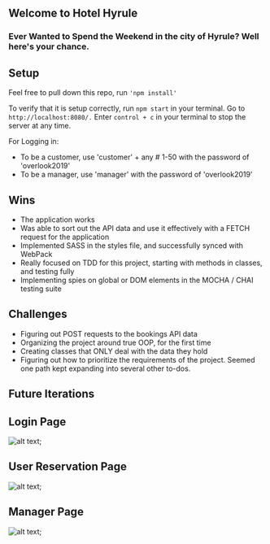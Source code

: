 ## Welcome to Hotel Hyrule

### Ever Wanted to Spend the Weekend in the city of Hyrule? Well here's your chance.

## Setup

Feel free to pull down this repo, run `'npm install' `

To verify that it is setup correctly, run `npm start` in your terminal. Go to ` http://localhost:8080/. ` Enter ` control + c ` in your terminal to stop the server at any time.

For Logging in:

- To be a customer, use 'customer' + any # 1-50 with the password of 'overlook2019'
- To be a manager, use 'manager' with the password of 'overlook2019'

## Wins

- The application works
- Was able to sort out the API data and use it effectively with a FETCH request for the application
- Implemented SASS in the styles file, and successfully synced with WebPack
- Really focused on TDD for this project, starting with methods in classes, and testing fully
- Implementing spies on global or DOM elements in the MOCHA / CHAI testing suite

## Challenges

- Figuring out POST requests to the bookings API data
- Organizing the project around true OOP, for the first time
- Creating classes that ONLY deal with the data they hold
- Figuring out how to prioritize the requirements of the project. Seemed one path kept expanding into several other to-dos. 

## Future Iterations

## Login Page
![alt text](https://media.giphy.com/media/TgruqCxRx72VDxPzcv/giphy.gif "Logo Title Text 1");

## User Reservation Page
![alt text](https://media.giphy.com/media/SAN0FBs7RhO5dDShrw/giphy.gif "Logo Title Text 1");

## Manager Page
![alt text](https://media.giphy.com/media/SAN0FBs7RhO5dDShrw/giphy.gif "Logo Title Text 1");
